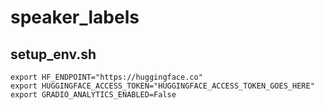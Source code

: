 # speaker_labels

## setup_env.sh
```shell
export HF_ENDPOINT="https://huggingface.co"
export HUGGINGFACE_ACCESS_TOKEN="HUGGINGFACE_ACCESS_TOKEN_GOES_HERE"
export GRADIO_ANALYTICS_ENABLED=False
```